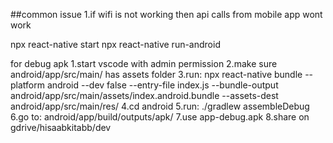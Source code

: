 ##common issue
1.if wifi is not working then api calls from mobile app wont work


npx react-native start
npx react-native run-android

for debug apk
1.start vscode with admin permission
2.make sure android/app/src/main/ has assets folder
3.run: npx react-native bundle --platform android --dev false --entry-file index.js --bundle-output android/app/src/main/assets/index.android.bundle --assets-dest android/app/src/main/res/
4.cd android
5.run: ./gradlew assembleDebug
6.go to: android/app/build/outputs/apk/
7.use app-debug.apk
8.share on gdrive/hisaabkitabb/dev
